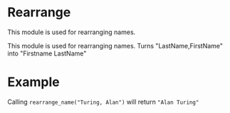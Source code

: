 Rearrange
=========

This module is used for rearranging names.

This module is used for rearranging names. 
Turns "LastName,FirstName" into "Firstname LastName"

# Example

Calling `rearrange_name("Turing, Alan")` will return `"Alan Turing"`
